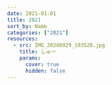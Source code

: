 ```yaml
---
date: 2021-01-01
title: 2021
sort_by: Name
categories: ["2021"]
resources:
  - src: IMG_20240929_193528.jpg
    title: しゅ～
    params:
      cover: true
      hidden: false
---
```

